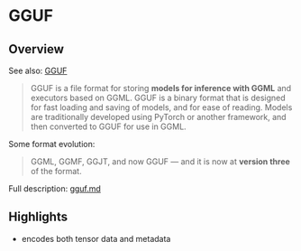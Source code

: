 # GGUF

## Overview

See also: [GGUF](https://github.com/ggml-org/ggml/blob/master/docs/gguf.md)

> GGUF is a file format for storing **models for inference with GGML** and
> executors based on GGML. GGUF is a binary format that is designed for fast
> loading and saving of models, and for ease of reading. Models are
> traditionally developed using PyTorch or another framework, and then
> converted to GGUF for use in GGML.

Some format evolution:

> GGML, GGMF, GGJT, and now GGUF — and it is now at **version three** of the format.

Full description: [gguf.md](https://github.com/ggml-org/ggml/blob/master/docs/gguf.md)

## Highlights

* encodes both tensor data and metadata

